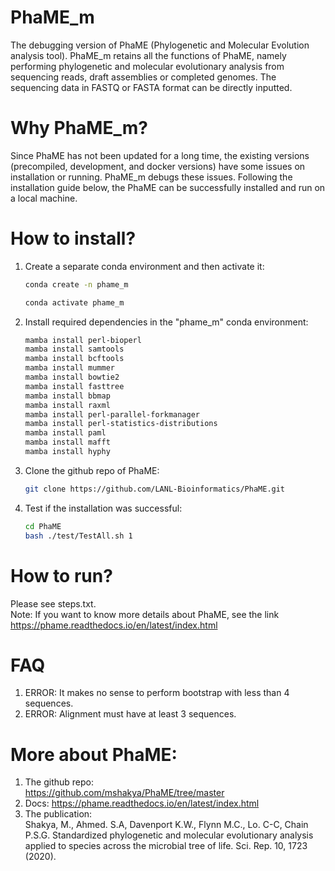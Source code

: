 # PhaME_m
The debugging version of PhaME (Phylogenetic and Molecular Evolution analysis tool). PhaME_m retains all the functions of PhaME, namely performing phylogenetic and molecular evolutionary analysis from sequencing reads, draft assemblies or completed genomes. The sequencing data in FASTQ or FASTA format can be directly inputted. 

# Why PhaME_m?
Since PhaME has not been updated for a long time, the existing versions (precompiled, development, and docker versions) have some issues on installation or running. PhaME_m debugs these issues. Following the installation guide below, the PhaME can be successfully installed and run on a local machine. 

# How to install?
1. Create a separate conda environment and then activate it:
   ```bash
   conda create -n phame_m
   ```
   ```bash
   conda activate phame_m
   ```
2. Install required dependencies in the "phame_m" conda environment:
   ```bash
   mamba install perl-bioperl
   mamba install samtools
   mamba install bcftools
   mamba install mummer
   mamba install bowtie2
   mamba install fasttree
   mamba install bbmap
   mamba install raxml
   mamba install perl-parallel-forkmanager
   mamba install perl-statistics-distributions
   mamba install paml
   mamba install mafft
   mamba install hyphy
   ```
3. Clone the github repo of PhaME:
   ```bash
   git clone https://github.com/LANL-Bioinformatics/PhaME.git
   ```
5. Test if the installation was successful:
   ```bash
   cd PhaME
   bash ./test/TestAll.sh 1
   ```
# How to run?
Please see steps.txt.      
Note: If you want to know more details about PhaME, see the link https://phame.readthedocs.io/en/latest/index.html

# FAQ
1. ERROR: It makes no sense to perform bootstrap with less than 4 sequences.
2. ERROR: Alignment must have at least 3 sequences.

# More about PhaME:
1. The github repo:    
   https://github.com/mshakya/PhaME/tree/master
2. Docs: https://phame.readthedocs.io/en/latest/index.html
3. The publication:   
   Shakya, M., Ahmed. S.A, Davenport K.W., Flynn M.C., Lo. C-C, Chain P.S.G. Standardized phylogenetic and molecular evolutionary analysis applied to species across the 
   microbial tree of life. Sci. Rep. 10, 1723 (2020).
